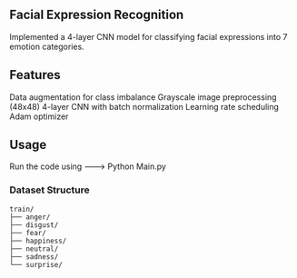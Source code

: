 ## Facial Expression Recognition
Implemented a 4-layer CNN model for classifying facial expressions into 7 emotion categories.

## Features

Data augmentation for class imbalance
Grayscale image preprocessing (48x48)
4-layer CNN with batch normalization
Learning rate scheduling
Adam optimizer

## Usage
Run the code using ---> Python Main.py
### Dataset Structure
```
train/
├── anger/
├── disgust/
├── fear/
├── happiness/
├── neutral/
├── sadness/
└── surprise/
```
